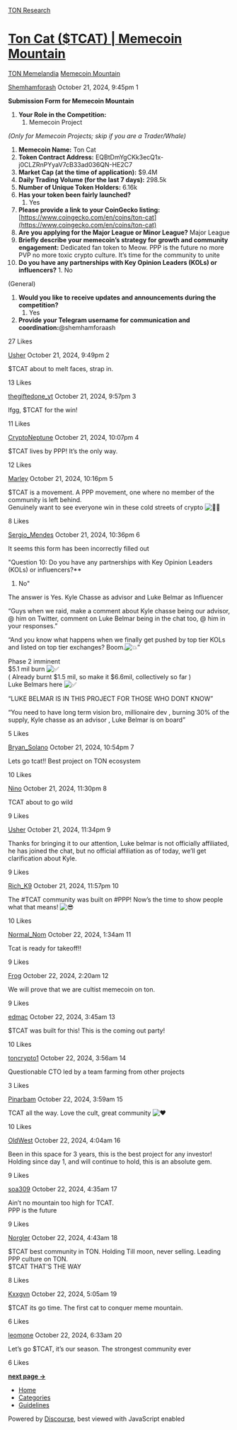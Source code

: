 [TON Research](/)

# [Ton Cat ($TCAT) | Memecoin Mountain](/t/ton-cat-tcat-memecoin-mountain/38486)

[TON Memelandia](/c/ton-memelandia/memecoin-mountain/86)  [Memecoin Mountain](/c/ton-memelandia/memecoin-mountain/86) 

    

[Shemhamforash](https://tonresear.ch/u/Shemhamforash)  October 21, 2024, 9:45pm  1

**Submission Form for Memecoin Mountain**

1.  **Your Role in the Competition:**
    1.  Memecoin Project

_(Only for Memecoin Projects; skip if you are a Trader/Whale)_

1.  **Memecoin Name:** Ton Cat
2.  **Token Contract Address:** EQBtDmYgCKk3ecQ1x-j0CLZRnPYyaV7cB33ad036QN-HE2C7
3.  **Market Cap (at the time of application):** $9.4M
4.  **Daily Trading Volume (for the last 7 days):** 298.5k
5.  **Number of Unique Token Holders:** 6.16k
6.  **Has your token been fairly launched?**
    1.  Yes
7.  **Please provide a link to your CoinGecko listing:** [https://www.coingecko.com/en/coins/ton-cat](https://www.coingecko.com/en/coins/ton-cat)
8.  **Are you applying for the Major League or Minor League?** Major League
9.  **Briefly describe your memecoin’s strategy for growth and community engagement:** Dedicated fan token to Meow. PPP is the future no more PVP no more toxic crypto culture. It’s time for the community to unite
10.  **Do you have any partnerships with Key Opinion Leaders (KOLs) or influencers?**
    1.  No

(General)

1.  **Would you like to receive updates and announcements during the competition?**
    1.  Yes
2.  **Provide your Telegram username for communication and coordination:**@shemhamforaash

  27 Likes

[Usher](https://tonresear.ch/u/Usher) October 21, 2024, 9:49pm  2

$TCAT about to melt faces, strap in.

  13 Likes

[thegiftedone\_yt](https://tonresear.ch/u/thegiftedone_yt) October 21, 2024, 9:57pm  3

lfgg, $TCAT for the win!

  11 Likes

[CryptoNeptune](https://tonresear.ch/u/CryptoNeptune) October 21, 2024, 10:07pm  4

$TCAT lives by PPP! It’s the only way.

  12 Likes

[Marley](https://tonresear.ch/u/Marley) October 21, 2024, 10:16pm  5

$TCAT is a movement. A PPP movement, one where no member of the community is left behind.  
Genuinely want to see everyone win in these cold streets of crypto ![:face_in_clouds:](https://tonresear.ch/images/emoji/twitter/face_in_clouds.png?v=12 ":face_in_clouds:")

  8 Likes

[Sergio\_Mendes](https://tonresear.ch/u/Sergio_Mendes) October 21, 2024, 10:36pm  6

It seems this form has been incorrectly filled out

"Question 10: Do you have any partnerships with Key Opinion Leaders (KOLs) or influencers?\*\*

1.  No"

The answer is Yes. Kyle Chasse as advisor and Luke Belmar as Influencer

“Guys when we raid, make a comment about Kyle chasse being our advisor, @ him on Twitter, comment on Luke Belmar being in the chat too, @ him in your responses.”

“And you know what happens when we finally get pushed by top tier KOLs and listed on top tier exchanges? Boom.![:boom:](https://tonresear.ch/images/emoji/twitter/boom.png?v=12 ":boom:")”

Phase 2 imminent  
$5.1 mil burn ![:white_check_mark:](https://tonresear.ch/images/emoji/twitter/white_check_mark.png?v=12 ":white_check_mark:")  
( Already burnt $1.5 mil, so make it $6.6mil, collectively so far )  
Luke Belmars here ![:white_check_mark:](https://tonresear.ch/images/emoji/twitter/white_check_mark.png?v=12 ":white_check_mark:")

“LUKE BELMAR IS IN THIS PROJECT FOR THOSE WHO DONT KNOW”

“You need to have long term vision bro, millionaire dev , burning 30% of the supply, Kyle chasse as an advisor , Luke Belmar is on board”

  5 Likes

[Bryan\_Solano](https://tonresear.ch/u/Bryan_Solano) October 21, 2024, 10:54pm  7

Lets go tcat!! Best project on TON ecosystem

  10 Likes

[Nino](https://tonresear.ch/u/Nino) October 21, 2024, 11:30pm  8

TCAT about to go wild

  9 Likes

[Usher](https://tonresear.ch/u/Usher) October 21, 2024, 11:34pm  9

Thanks for bringing it to our attention, Luke belmar is not officially affiliated, he has joined the chat, but no official affiliation as of today, we’ll get clarification about Kyle.

  9 Likes

[Rich\_K9](https://tonresear.ch/u/Rich_K9) October 21, 2024, 11:57pm  10

The #TCAT community was built on #PPP! Now’s the time to show people what that means! ![:sunglasses:](https://tonresear.ch/images/emoji/twitter/sunglasses.png?v=12 ":sunglasses:")

  10 Likes

[Normal\_Nom](https://tonresear.ch/u/Normal_Nom) October 22, 2024, 1:34am  11

Tcat is ready for takeoff!!

  9 Likes

[Frog](https://tonresear.ch/u/Frog) October 22, 2024, 2:20am  12

We will prove that we are cultist memecoin on ton.

  9 Likes

[edmac](https://tonresear.ch/u/edmac) October 22, 2024, 3:45am  13

$TCAT was built for this! This is the coming out party!

  10 Likes

[toncrypto1](https://tonresear.ch/u/toncrypto1) October 22, 2024, 3:56am  14

Questionable CTO led by a team farming from other projects

  3 Likes

[Pinarbam](https://tonresear.ch/u/Pinarbam) October 22, 2024, 3:59am  15

TCAT all the way. Love the cult, great community ![:heart:](https://tonresear.ch/images/emoji/twitter/heart.png?v=12 ":heart:")

  10 Likes

[OldWest](https://tonresear.ch/u/OldWest) October 22, 2024, 4:04am  16

Been in this space for 3 years, this is the best project for any investor! Holding since day 1, and will continue to hold, this is an absolute gem.

  9 Likes

[soa309](https://tonresear.ch/u/soa309) October 22, 2024, 4:35am  17

Ain’t no mountain too high for TCAT.  
PPP is the future

  9 Likes

[Norgler](https://tonresear.ch/u/Norgler) October 22, 2024, 4:43am  18

$TCAT best community in TON. Holding Till moon, never selling. Leading PPP culture on TON.  
$TCAT THAT’S THE WAY

  8 Likes

[Kxxgvn](https://tonresear.ch/u/Kxxgvn) October 22, 2024, 5:05am  19

$TCAT its go time. The first cat to conquer meme mountain.

  6 Likes

[leomone](https://tonresear.ch/u/leomone) October 22, 2024, 6:33am  20

Let’s go $TCAT, it’s our season. The strongest community ever

  6 Likes

**[next page →](/t/ton-cat-tcat-memecoin-mountain/38486?page=2)**

*   [Home](/)
*   [Categories](/categories)
*   [Guidelines](/guidelines)

Powered by [Discourse](https://www.discourse.org), best viewed with JavaScript enabled